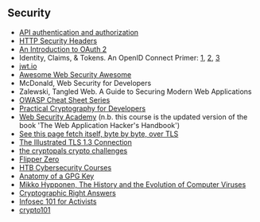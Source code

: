## Security

- [API authentication and authorization](https://idratherbewriting.com/learnapidoc/docapis_more_about_authorization.html)
- [HTTP Security Headers](https://nullsweep.com/http-security-headers-a-complete-guide/)
- [An Introduction to OAuth 2](https://www.digitalocean.com/community/tutorials/an-introduction-to-oauth-2)
- Identity, Claims, & Tokens. An OpenID Connect Primer: [1](https://developer.okta.com/blog/2017/07/25/oidc-primer-part-1), [2](https://developer.okta.com/blog/2017/07/25/oidc-primer-part-2), [3](https://developer.okta.com/blog/2017/08/01/oidc-primer-part-3)
- [jwt.io](https://jwt.io/)
- [Awesome Web Security Awesome](https://github.com/qazbnm456/awesome-web-security)
- McDonald, Web Security for Developers
- Zalewski, Tangled Web. A Guide to Securing Modern Web Applications
- [OWASP Cheat Sheet Series](https://cheatsheetseries.owasp.org/index.html)
- [Practical Cryptography for Developers](https://cryptobook.nakov.com/)
- [Web Security Academy](https://portswigger.net/web-security) (n.b. this course is the updated version of the book 'The Web Application Hacker's Handbook')
- [See this page fetch itself, byte by byte, over TLS](https://subtls.pages.dev/)
- [The Illustrated TLS 1.3 Connection](https://tls13.xargs.org/)
- [the cryptopals crypto challenges](https://cryptopals.com/)
- [Flipper Zero](https://flipperzero.one/)
- [HTB Cybersecurity Courses](https://academy.hackthebox.com/catalogue)
- [Anatomy of a GPG Key](https://davesteele.github.io/gpg/2014/09/20/anatomy-of-a-gpg-key/)
- [Mikko Hypponen, The History and the Evolution of Computer Viruses](https://archive.org/details/DEFCON_19_The_History_and_the_Evolution_of_Computer_Viruses)
- [Cryptographic Right Answers](https://www.latacora.com/blog/2018/04/03/cryptographic-right-answers/)
- [Infosec 101 for Activists](https://infosecforactivists.org/)
- [crypto101](https://www.crypto101.io/)
